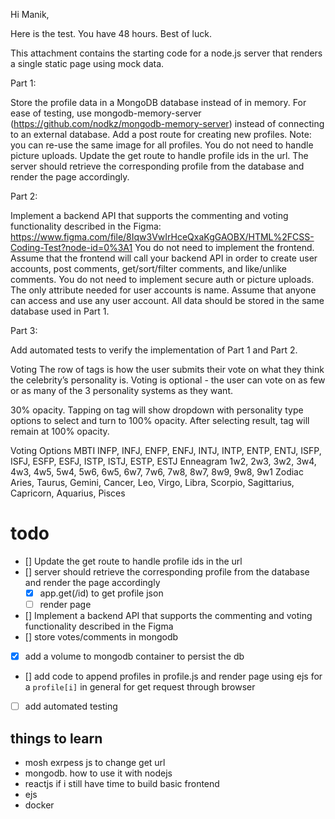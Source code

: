 Hi Manik, 

Here is the test. You have 48 hours. Best of luck.

This attachment contains the starting code for a node.js server that renders a single static page using mock data.

Part 1:

Store the profile data in a MongoDB database instead of in memory. For ease of testing, use mongodb-memory-server (https://github.com/nodkz/mongodb-memory-server) instead of connecting to an external database.
Add a post route for creating new profiles. Note: you can re-use the same image for all profiles. You do not need to handle picture uploads.
Update the get route to handle profile ids in the url. The server should retrieve the corresponding profile from the database and render the page accordingly.

Part 2:

Implement a backend API that supports the commenting and voting functionality described in the Figma: https://www.figma.com/file/8Iqw3VwIrHceQxaKgGAOBX/HTML%2FCSS-Coding-Test?node-id=0%3A1
You do not need to implement the frontend. Assume that the frontend will call your backend API in order to create user accounts, post comments, get/sort/filter comments, and like/unlike comments.
You do not need to implement secure auth or picture uploads. The only attribute needed for user accounts is name. Assume that anyone can access and use any user account.
All data should be stored in the same database used in Part 1.

Part 3:

Add automated tests to verify the implementation of Part 1 and Part 2.


Voting
The row of tags is how the user submits their vote on what they think the celebrity’s personality is. Voting is optional - the user can vote on as few or as many of the 3 personality systems as they want.

30% opacity. Tapping on tag will show dropdown with personality type options to select and turn to 100% opacity. After selecting result, tag will remain at 100% opacity.

Voting Options
MBTI
INFP, INFJ, ENFP, ENFJ, INTJ, INTP, ENTP, ENTJ, ISFP, ISFJ, ESFP, ESFJ, ISTP, ISTJ, ESTP, ESTJ
Enneagram 
1w2, 2w3, 3w2, 3w4, 4w3, 4w5, 5w4, 5w6, 6w5, 6w7, 7w6, 7w8, 8w7, 8w9, 9w8, 9w1
Zodiac
Aries, Taurus, Gemini, Cancer, Leo, Virgo, Libra, Scorpio, Sagittarius, Capricorn, Aquarius, Pisces

# todo
- [] Update the get route to handle profile ids in the url
- [] server should retrieve the corresponding profile from the database and render the page accordingly
    - [x] app.get(/id) to get profile json
    - [ ] render page
- [] Implement a backend API that supports the commenting and voting functionality described in the Figma
- [] store votes/comments in mongodb
- [x] add a volume to mongodb container to persist the db 
- [] add code to append profiles in profile.js and render page using ejs for a `profile[i]` in general for get request through browser 
- [ ] add automated  testing


## things to learn
- mosh exrpess js to change get url
- mongodb. how to use it with nodejs
- reactjs if i still have time to build basic frontend
- ejs
- docker